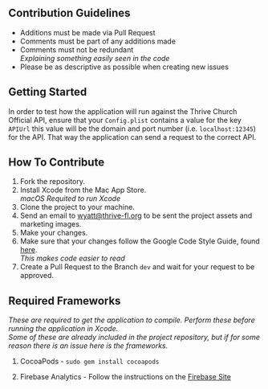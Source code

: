 ## Contribution Guidelines

- Additions must be made via Pull Request
- Comments must be part of any additions made
- Comments must not be redundant                                         
_Explaining something easily seen in the code_
- Please be as descriptive as possible when creating new issues


## Getting Started
In order to test how the application will run against the Thrive Church Official API, ensure that your `Config.plist` contains a value for the key `APIUrl` this value will be the domain and port number (i.e. `localhost:12345`) for the API. That way the application can send a request to the correct API.

## How To Contribute
  1. Fork the repository.
  2. Install Xcode from the Mac App Store.                            
_macOS Requited to run Xcode_
  3. Clone the project to your machine.
  4. Send an email to wyatt@thrive-fl.org to be sent the project assets and marketing images.
  5. Make your changes.
  6. Make sure that your changes follow the Google Code Style Guide, found [here](https://developers.google.com/style/).             
_This makes code easier to read_
  7. Create a Pull Request to the Branch `dev` and wait for your request to be approved.
  
  ## Required Frameworks 
  _These are required to get the application to compile. Perform these before running the application in Xcode._              
  _Some of these are already included in the project repository, but if for some reason there is an issue here is the frameworks._
  
  1. CocoaPods  -  `sudo gem install cocoapods`
  
  2. Firebase Analytics - Follow the instructions on the [Firebase Site](https://firebase.google.com/docs/analytics/ios/start?gclid=CjwKCAjwo4jOBRBmEiwABWNaMTt6pAYCDfnQB2NZR2BaF8e3nqVV4ZOjarKqcyfcyzbzHC31GTS_QBoCUcEQAvD_BwE)
